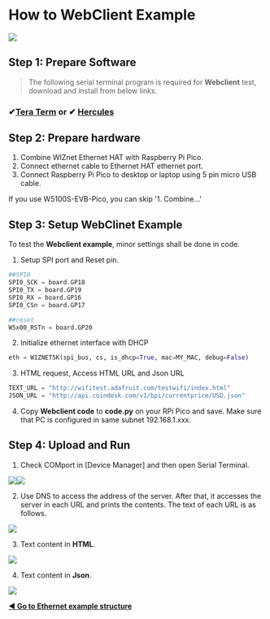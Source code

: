 # How to WebClient Example

![][link-http]


## Step 1: Prepare Software

> The following serial terminal program is required for **Webclient** test, download and install from below links.

### &#10004;[**Tera Term**][link-tera_term]  or  &#10004; [**Hercules**][link-hercules]




## Step 2: Prepare hardware

1. Combine WIZnet Ethernet HAT with Raspberry Pi Pico.
2. Connect ethernet cable to Ethernet HAT ethernet port.
3. Connect Raspberry Pi Pico to desktop or laptop using 5 pin micro USB cable.



If you use W5100S-EVB-Pico, you can skip '1. Combine...'



## Step 3: Setup WebClinet Example

To test the **Webclient example**, minor settings shall be done in code.

1. Setup SPI port and Reset pin.

```python
##SPI0
SPI0_SCK = board.GP18
SPI0_TX = board.GP19
SPI0_RX = board.GP16
SPI0_CSn = board.GP17

##reset
W5x00_RSTn = board.GP20
```

2. Initialize ethernet interface with DHCP

```python
eth = WIZNET5K(spi_bus, cs, is_dhcp=True, mac=MY_MAC, debug=False)
```

3. HTML request, Access HTML URL and Json URL

```python
TEXT_URL = "http://wifitest.adafruit.com/testwifi/index.html"
JSON_URL = "http://api.coindesk.com/v1/bpi/currentprice/USD.json"
```

4. Copy **Webclient code** to **code.py** on your RPi Pico and save. Make sure that PC is configured in same subnet 192.168.1.xxx.



## Step 4: Upload and Run

1. Check COMport in [Device Manager] and then open Serial Terminal.

![][link-port]![][link-terminal]

2. Use DNS to access the address of the server. After that, it accesses the server in each URL and prints the contents. The text of each URL is as follows.

![][link-webclient_1]

3. Text content in **HTML**.

![][link-webclient_2]

4. Text content in **Json**.

![][link-webclient_3]



 [**◀ Go to Ethernet example structure**](#ethernet_example_structure)






<!--
Link
-->

[link-tera_term]: https://osdn.net/projects/ttssh2/releases/
[link-hercules]: https://www.hw-group.com/software/hercules-setup-utility

[link-port]:https://github.com/Wiznet-OpenHardware/RP2040-HAT-CircuitPython/blob/main/img/HTTP/PORT.jpg
[link-terminal]: https://github.com/Wiznet-OpenHardware/RP2040-HAT-CircuitPython/blob/main/img/HTTP/Terminal.jpg



[link-http]: https://github.com/Wiznet-OpenHardware/RP2040-HAT-CircuitPython/blob/main/img/HTTP/HTTP_0.jpg
[link-http_0]: https://github.com/Wiznet-OpenHardware/RP2040-HAT-CircuitPython/blob/main/img/HTTP/HTTP.png
[link-webclient_1]: https://github.com/Wiznet-OpenHardware/RP2040-HAT-CircuitPython/blob/main/img/HTTP/Webclient_1.PNG
[link-webclient_2]: https://github.com/Wiznet-OpenHardware/RP2040-HAT-CircuitPython/blob/main/img/HTTP/Webclient_2.PNG
[link-webclient_3]: https://github.com/Wiznet-OpenHardware/RP2040-HAT-CircuitPython/blob/main/img/HTTP/Webclient_3.PNG
